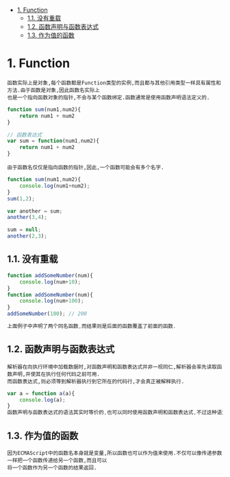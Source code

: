 <!-- TOC -->

- [1. Function](#1-function)
    - [1.1. 没有重载](#11-没有重载)
    - [1.2. 函数声明与函数表达式](#12-函数声明与函数表达式)
    - [1.3. 作为值的函数](#13-作为值的函数)

<!-- /TOC -->

# 1. Function

    函数实际上是对象,每个函数都是Function类型的实例,而且都与其他引用类型一样具有属性和方法.由于函数是对象,因此函数名实际上
    也是一个指向函数对象的指针,不会与某个函数绑定.函数通常是使用函数声明语法定义的.
```js
function sum(num1,num2){
    return num1 + num2
}

// 函数表达式
var sum = function(num1,num2){
    return num1 + num2
}
```
    由于函数名仅仅是指向函数的指针,因此,一个函数可能会有多个名字.
```js
function sum(num1,num2){
    console.log(num1+num2);
}
sum(1,2);

var another = sum;
another(3,4);

sum = null;
another(2,3);
```

## 1.1. 没有重载

```js
function addSomeNumber(num){
    console.log(num+10);
}
function addSomeNumber(num){
    console.log(num+100);
}
addSomeNumber(100); // 200

上面例子中声明了两个同名函数,而结果则是后面的函数覆盖了前面的函数.
```

## 1.2. 函数声明与函数表达式

    解析器在向执行环境中加载数据时,对函数声明和函数表达式并非一视同仁,解析器会率先读取函数声明,并使其在执行任何代码之前可用.
    而函数表达式,则必须等到解析器执行到它所在的代码行,才会真正被解释执行.
```js
var a = function a(a){
    console.log(a);
}
函数声明与函数表达式的语法其实时等价的,也可以同时使用函数声明和函数表达式,不过这种语法在Safari中会报错.
```

## 1.3. 作为值的函数

    因为ECMAScript中的函数名本身就是变量,所以函数也可以作为值来使用.不仅可以像传递参数一样把一个函数传递给另一个函数,而且可以
    将一个函数作为另一个函数的结果返回.